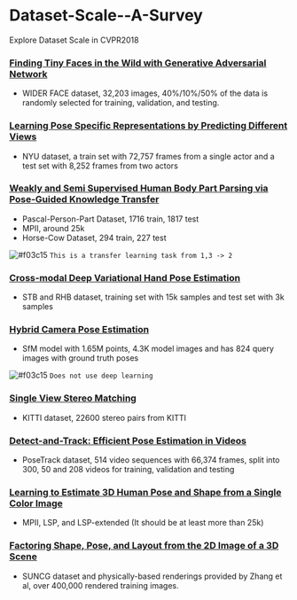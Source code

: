 # Dataset-Scale--A-Survey

Explore Dataset Scale in CVPR2018

### [Finding Tiny Faces in the Wild with Generative Adversarial Network](http://openaccess.thecvf.com/content_cvpr_2018/papers/Bai_Finding_Tiny_Faces_CVPR_2018_paper.pdf)

* WIDER FACE dataset, 32,203 images, 40%/10%/50% of the data is randomly selected for training, validation, and testing.

### [Learning Pose Specific Representations by Predicting Different Views](http://openaccess.thecvf.com/content_cvpr_2018/papers/Poier_Learning_Pose_Specific_CVPR_2018_paper.pdf)

* NYU dataset, a train set with 72,757 frames from a single actor and a test set with 8,252 frames from two actors

### [Weakly and Semi Supervised Human Body Part Parsing via Pose-Guided Knowledge Transfer](http://openaccess.thecvf.com/content_cvpr_2018/papers/Fang_Weakly_and_Semi_CVPR_2018_paper.pdf)

* Pascal-Person-Part Dataset, 1716 train, 1817 test
* MPII, around 25k
* Horse-Cow Dataset, 294 train, 227 test

![#f03c15](https://placehold.it/15/f03c15/000000?text=+) `This is a transfer learning task from 1,3 -> 2`

### [Cross-modal Deep Variational Hand Pose Estimation](http://openaccess.thecvf.com/content_cvpr_2018/papers/Spurr_Cross-Modal_Deep_Variational_CVPR_2018_paper.pdf)

* STB and RHB dataset, training set with 15k samples and test set with 3k samples

### [Hybrid Camera Pose Estimation](http://openaccess.thecvf.com/content_cvpr_2018/papers/Camposeco_Hybrid_Camera_Pose_CVPR_2018_paper.pdf)

*  SfM model with 1.65M points, 4.3K model images and has 824 query images with ground truth poses

![#f03c15](https://placehold.it/15/f03c15/000000?text=+) `Does not use deep learning`

### [Single View Stereo Matching](http://openaccess.thecvf.com/content_cvpr_2018/papers/Luo_Single_View_Stereo_CVPR_2018_paper.pdf)

* KITTI dataset, 22600 stereo pairs from KITTI

### [Detect-and-Track: Efficient Pose Estimation in Videos](http://openaccess.thecvf.com/content_cvpr_2018/papers/Girdhar_Detect-and-Track_Efficient_Pose_CVPR_2018_paper.pdf)

* PoseTrack dataset, 514 video sequences with 66,374 frames, split into 300, 50 and 208 videos for training, validation and testing

### [Learning to Estimate 3D Human Pose and Shape from a Single Color Image](http://openaccess.thecvf.com/content_cvpr_2018/papers/Pavlakos_Learning_to_Estimate_CVPR_2018_paper.pdf)

* MPII, LSP, and LSP-extended (It should be at least more than 25k)

### [Factoring Shape, Pose, and Layout from the 2D Image of a 3D Scene](http://openaccess.thecvf.com/content_cvpr_2018/papers/Tulsiani_Factoring_Shape_Pose_CVPR_2018_paper.pdf)

* SUNCG dataset and  physically-based renderings provided by Zhang et al, over 400,000 rendered training images.




